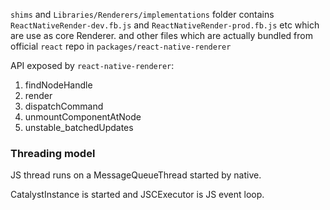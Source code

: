 

`shims` and `Libraries/Renderers/implementations` folder contains `ReactNativeRender-dev.fb.js` and `ReactNativeRender-prod.fb.js` etc which are use as core Renderer.
and other files which are actually bundled from official `react` repo in 
`packages/react-native-renderer`

API exposed by `react-native-renderer`:
1. findNodeHandle
2. render
3. dispatchCommand
4. unmountComponentAtNode
5. unstable_batchedUpdates



### Threading model

JS thread runs on a MessageQueueThread started by native.

CatalystInstance is started and
JSCExecutor is JS event loop.

